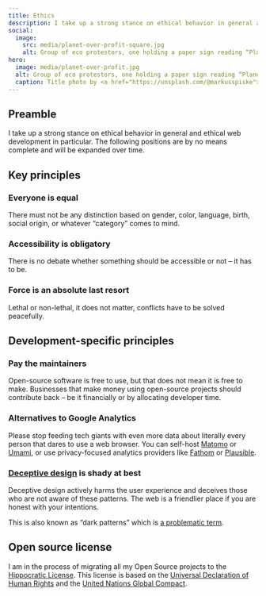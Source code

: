 ```yaml
---
title: Ethics
description: I take up a strong stance on ethical behavior in general and ethical web development in particular.
social:
  image:
    src: media/planet-over-profit-square.jpg
    alt: Group of eco protestors, one holding a paper sign reading “Planet over Profit”.
hero:
  image: media/planet-over-profit.jpg
  alt: Group of eco protestors, one holding a paper sign reading “Planet over Profit”.
  caption: Title photo by <a href="https://unsplash.com/@markusspiske">Markus Spiske</a> on <a href="https://unsplash.com/photos/n52HL8hmsdg">Unsplash</a>.
---
```


## Preamble

I take up a strong stance on ethical behavior in general and ethical web development in particular. The following positions are by no means complete and will be expanded over time.

## Key principles

### Everyone is equal

There must not be any distinction based on gender, color, language, birth, social origin, or whatever “category” comes to mind.

### Accessibility is obligatory

There is no debate whether something should be accessible or not – it has to be.

### Force is an absolute last resort

Lethal or non-lethal, it does not matter, conflicts have to be solved peacefully.

## Development-specific principles

### Pay the maintainers

Open-source software is free to use, but that does not mean it is free to make. Businesses that make money using open-source projects should contribute back – be it financially or by allocating developer time.

### Alternatives to Google Analytics

Please stop feeding tech giants with even more data about literally every person that dares to use a web browser. You can self-host [Matomo](https://matomo.org) or [Umami](https://umami.is), or use privacy-focused analytics providers like [Fathom](https://usefathom.com) or [Plausible](https://plausible.io).

### [Deceptive design](https://www.deceptive.design/) is shady at best

Deceptive design actively harms the user experience and deceives those who are not aware of these patterns. The web is a friendlier place if you are honest with your intentions.

This is also known as “dark patterns” which is [a problematic term](https://adactio.com/journal/18192).

## Open source license

I am in the process of migrating all my Open Source projects to the [Hippocratic License](https://firstdonoharm.dev). This license is based on the [Universal Declaration of Human Rights](https://www.un.org/en/universal-declaration-human-rights/) and the [United Nations Global Compact](https://www.unglobalcompact.org).
